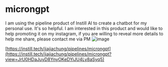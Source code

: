 # microngpt

I am using the pipeline product of Instill AI to create a chatbot for my personal use. It's so helpful.
I am interested in this product and would like to help promoting it on my instagram, if you are willing to reveal more details to help me share, please contact me via PM
![image](https://github.com/R224362988/microngpt/assets/50167242/16d8077d-2b4a-4521-aa58-62d298a72c98)

[https://instill.tech/jiajiachung/pipelines/microngpt](https://instill.tech/jiajiachung/pipelines/microngpt?view=JrU0HDaJuyD8YnyOKeDYiJU4Ly8aSyq5)
